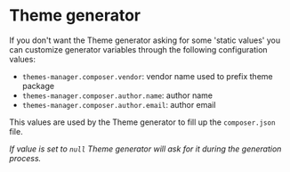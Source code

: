 # Theme generator

If you don't want the Theme generator asking for some 'static values' you can customize generator variables through the following configuration values:
- `themes-manager.composer.vendor`: vendor name used to prefix theme package
- `themes-manager.composer.author.name`: author name
- `themes-manager.composer.author.email`: author email

This values are used by the Theme generator to fill up the `composer.json` file.

_If value is set to `null` Theme generator will ask for it during the generation process._